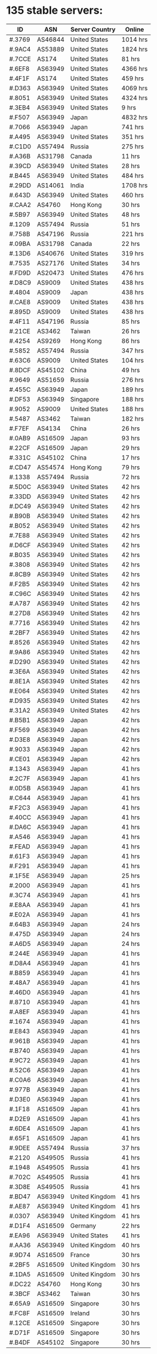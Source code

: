 # 135 stable servers:

| ID | ASN | Server Country | Online |
| ------ | ------ | ------ | ------ |
| #.3769 | AS46844 | United States | 1014 hrs |
| #.9AC4 | AS53889 | United States | 1824 hrs |
| #.7CCE | AS174 | United States | 81 hrs |
| #.6EF8 | AS63949 | United States | 4366 hrs |
| #.4F1F | AS174 | United States | 459 hrs |
| #.D363 | AS63949 | United States | 4069 hrs |
| #.8051 | AS63949 | United States | 4324 hrs |
| #.3EB4 | AS63949 | United States | 9 hrs |
| #.F507 | AS63949 | Japan | 4832 hrs |
| #.7066 | AS63949 | Japan | 741 hrs |
| #.A495 | AS63949 | United States | 351 hrs |
| #.C1D0 | AS57494 | Russia | 275 hrs |
| #.A36B | AS31798 | Canada | 11 hrs |
| #.39CD | AS63949 | United States | 28 hrs |
| #.B445 | AS63949 | United States | 484 hrs |
| #.29DD | AS14061 | India | 1708 hrs |
| #.643D | AS63949 | United States | 460 hrs |
| #.CAA2 | AS4760 | Hong Kong | 30 hrs |
| #.5B97 | AS63949 | United States | 48 hrs |
| #.1209 | AS57494 | Russia | 51 hrs |
| #.758B | AS47196 | Russia | 221 hrs |
| #.09BA | AS31798 | Canada | 22 hrs |
| #.13D6 | AS40676 | United States | 319 hrs |
| #.7535 | AS27176 | United States | 34 hrs |
| #.FD9D | AS20473 | United States | 476 hrs |
| #.D8C9 | AS9009 | United States | 438 hrs |
| #.4804 | AS9009 | Japan | 438 hrs |
| #.CAE8 | AS9009 | United States | 438 hrs |
| #.895D | AS9009 | United States | 438 hrs |
| #.4F11 | AS47196 | Russia | 85 hrs |
| #.21CE | AS3462 | Taiwan | 26 hrs |
| #.4254 | AS9269 | Hong Kong | 86 hrs |
| #.5852 | AS57494 | Russia | 347 hrs |
| #.63C6 | AS9009 | United States | 104 hrs |
| #.8DCF | AS45102 | China | 49 hrs |
| #.9649 | AS51659 | Russia | 276 hrs |
| #.455C | AS63949 | Japan | 189 hrs |
| #.DF53 | AS63949 | Singapore | 188 hrs |
| #.9052 | AS9009 | United States | 188 hrs |
| #.5487 | AS3462 | Taiwan | 182 hrs |
| #.F7EF | AS4134 | China | 26 hrs |
| #.0AB9 | AS16509 | Japan | 93 hrs |
| #.22CF | AS16509 | Japan | 29 hrs |
| #.331C | AS45102 | China | 17 hrs |
| #.CD47 | AS54574 | Hong Kong | 79 hrs |
| #.1338 | AS57494 | Russia | 72 hrs |
| #.5D0C | AS63949 | United States | 42 hrs |
| #.33DD | AS63949 | United States | 42 hrs |
| #.DC49 | AS63949 | United States | 42 hrs |
| #.B90B | AS63949 | United States | 42 hrs |
| #.B052 | AS63949 | United States | 42 hrs |
| #.7E88 | AS63949 | United States | 42 hrs |
| #.D6CF | AS63949 | United States | 42 hrs |
| #.B035 | AS63949 | United States | 42 hrs |
| #.3808 | AS63949 | United States | 42 hrs |
| #.8CB9 | AS63949 | United States | 42 hrs |
| #.F2B5 | AS63949 | United States | 42 hrs |
| #.C96C | AS63949 | United States | 42 hrs |
| #.A787 | AS63949 | United States | 42 hrs |
| #.27D8 | AS63949 | United States | 42 hrs |
| #.7716 | AS63949 | United States | 42 hrs |
| #.2BF7 | AS63949 | United States | 42 hrs |
| #.8526 | AS63949 | United States | 42 hrs |
| #.9A86 | AS63949 | United States | 42 hrs |
| #.D290 | AS63949 | United States | 42 hrs |
| #.3E6A | AS63949 | United States | 42 hrs |
| #.8E1A | AS63949 | United States | 42 hrs |
| #.E064 | AS63949 | United States | 42 hrs |
| #.D935 | AS63949 | United States | 42 hrs |
| #.31A2 | AS63949 | United States | 42 hrs |
| #.B5B1 | AS63949 | Japan | 42 hrs |
| #.F569 | AS63949 | Japan | 42 hrs |
| #.D3E8 | AS63949 | Japan | 42 hrs |
| #.9033 | AS63949 | Japan | 42 hrs |
| #.CE01 | AS63949 | Japan | 42 hrs |
| #.1343 | AS63949 | Japan | 41 hrs |
| #.2C7F | AS63949 | Japan | 41 hrs |
| #.0D5B | AS63949 | Japan | 41 hrs |
| #.C644 | AS63949 | Japan | 41 hrs |
| #.F2C3 | AS63949 | Japan | 41 hrs |
| #.40CC | AS63949 | Japan | 41 hrs |
| #.DA6C | AS63949 | Japan | 41 hrs |
| #.A546 | AS63949 | Japan | 41 hrs |
| #.FEAD | AS63949 | Japan | 41 hrs |
| #.61F3 | AS63949 | Japan | 41 hrs |
| #.F291 | AS63949 | Japan | 41 hrs |
| #.1F5E | AS63949 | Japan | 25 hrs |
| #.2000 | AS63949 | Japan | 41 hrs |
| #.3C74 | AS63949 | Japan | 41 hrs |
| #.E8AA | AS63949 | Japan | 41 hrs |
| #.E02A | AS63949 | Japan | 41 hrs |
| #.64B3 | AS63949 | Japan | 24 hrs |
| #.475D | AS63949 | Japan | 24 hrs |
| #.A6D5 | AS63949 | Japan | 24 hrs |
| #.244E | AS63949 | Japan | 41 hrs |
| #.D8A4 | AS63949 | Japan | 41 hrs |
| #.B859 | AS63949 | Japan | 41 hrs |
| #.48A7 | AS63949 | Japan | 41 hrs |
| #.46D0 | AS63949 | Japan | 41 hrs |
| #.8710 | AS63949 | Japan | 41 hrs |
| #.A8EF | AS63949 | Japan | 41 hrs |
| #.1674 | AS63949 | Japan | 41 hrs |
| #.E843 | AS63949 | Japan | 41 hrs |
| #.961B | AS63949 | Japan | 41 hrs |
| #.B740 | AS63949 | Japan | 41 hrs |
| #.9C72 | AS63949 | Japan | 41 hrs |
| #.52C6 | AS63949 | Japan | 41 hrs |
| #.C0A6 | AS63949 | Japan | 41 hrs |
| #.977B | AS63949 | Japan | 41 hrs |
| #.D3E0 | AS63949 | Japan | 41 hrs |
| #.1F18 | AS16509 | Japan | 41 hrs |
| #.D2E9 | AS16509 | Japan | 41 hrs |
| #.6DE4 | AS16509 | Japan | 41 hrs |
| #.65F1 | AS16509 | Japan | 41 hrs |
| #.9DEE | AS57494 | Russia | 37 hrs |
| #.2120 | AS49505 | Russia | 41 hrs |
| #.1948 | AS49505 | Russia | 41 hrs |
| #.702C | AS49505 | Russia | 41 hrs |
| #.3D8E | AS49505 | Russia | 41 hrs |
| #.BD47 | AS63949 | United Kingdom | 41 hrs |
| #.AE87 | AS63949 | United Kingdom | 41 hrs |
| #.0307 | AS63949 | United Kingdom | 41 hrs |
| #.D1F4 | AS16509 | Germany | 22 hrs |
| #.EA96 | AS63949 | United States | 41 hrs |
| #.AA36 | AS63949 | United Kingdom | 40 hrs |
| #.9D74 | AS16509 | France | 30 hrs |
| #.2BF5 | AS16509 | United Kingdom | 30 hrs |
| #.1DA5 | AS16509 | United Kingdom | 30 hrs |
| #.DC22 | AS4760 | Hong Kong | 30 hrs |
| #.3BCF | AS3462 | Taiwan | 30 hrs |
| #.65A9 | AS16509 | Singapore | 30 hrs |
| #.FC8F | AS16509 | Ireland | 30 hrs |
| #.12CE | AS16509 | Singapore | 30 hrs |
| #.D71F | AS16509 | Singapore | 30 hrs |
| #.B4DF | AS45102 | Singapore | 30 hrs |

